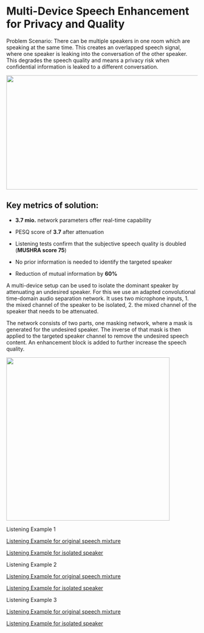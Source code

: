 # Multi-Device Speech Enhancement for Privacy and Quality

Problem Scenario: There can be multiple speakers in one room which are speaking at the same time. This creates an overlapped speech signal, where one speaker is leaking into the conversation of the other speaker. This degrades the speech quality and means a privacy risk when confidential information is leaked to a different conversation.

<img src="https://www.dropbox.com/s/n3xf27ls7tavi3y/Scenario-1.jpg?raw=1" width="668px" height="301px">

## Key metrics of solution:


-   **3.7 mio.** network parameters offer real-time capability
    
-   PESQ score of **3.7** after attenuation
    
-   Listening tests confirm that the subjective speech quality is doubled (**MUSHRA score 75**)
    
-   No prior information is needed to identify the targeted speaker
    
-   Reduction of mutual information by **60%**

A multi-device setup can be used to isolate the dominant speaker by attenuating an undesired speaker. For this we use an adapted convolutional time-domain audio separation network. It uses two microphone inputs, 1. the mixed channel of the speaker to be isolated, 2. the mixed channel of the speaker that needs to be attenuated.

The network consists of two parts, one masking network, where a mask is generated for the undesired speaker. The inverse of that mask is then applied to the targeted speaker channel to remove the undesired speech content. An enhancement block is added to further increase the speech quality.

<img src="https://www.dropbox.com/s/odr5wa3lvs6c9zi/InverseMasking-1.png?raw=1" width="430px" height="430px">

Listening Example 1

[Listening Example for original speech mixture](https://www.dropbox.com/s/ovimudiwwi7i9zf/TestSeparation_CompleteScenario126.wav?dl=0)


[Listening Example for isolated speaker](https://www.dropbox.com/s/mrqoabirx2hqs71/TestSeparation126.wav?dl=0)


Listening Example 2

[Listening Example for original speech mixture](https://www.dropbox.com/s/t7ts8w0zei1srnv/TestSeparation_CompleteScenario0.wav?dl=0)


[Listening Example for isolated speaker](https://www.dropbox.com/s/nrihdfgsig6446p/TestSeparation0.wav?dl=0)


Listening Example 3

[Listening Example for original speech mixture](https://www.dropbox.com/s/66r77d0tfnf4cqc/TestSeparation_CompleteScenario4.wav?dl=0)


[Listening Example for isolated speaker](https://www.dropbox.com/s/e5v5eun9w928mg8/TestSeparation4.wav?dl=0)


